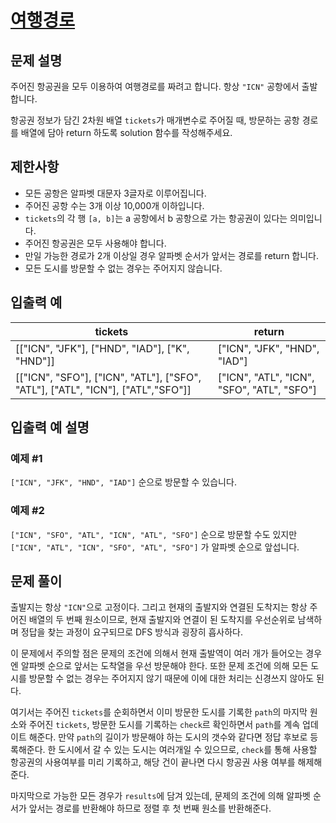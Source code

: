 # [여행경로](https://school.programmers.co.kr/learn/courses/30/lessons/43164)

## 문제 설명

주어진 항공권을 모두 이용하여 여행경로를 짜려고 합니다. 항상 `"ICN"` 공항에서 출발합니다.

항공권 정보가 담긴 2차원 배열 `tickets`가 매개변수로 주어질 때, 방문하는 공항 경로를 배열에 담아 return 하도록 solution 함수를 작성해주세요.

## 제한사항

- 모든 공항은 알파벳 대문자 3글자로 이루어집니다.
- 주어진 공항 수는 3개 이상 10,000개 이하입니다.
- `tickets`의 각 행 `[a, b]`는 a 공항에서 b 공항으로 가는 항공권이 있다는 의미입니다.
- 주어진 항공권은 모두 사용해야 합니다.
- 만일 가능한 경로가 2개 이상일 경우 알파벳 순서가 앞서는 경로를 return 합니다.
- 모든 도시를 방문할 수 없는 경우는 주어지지 않습니다.

## 입출력 예

| tickets                                                                         | return                                     |
| ------------------------------------------------------------------------------- | ------------------------------------------ |
| [["ICN", "JFK"], ["HND", "IAD"], ["K", "HND"]]                                  | ["ICN", "JFK", "HND", "IAD"]               |
| [["ICN", "SFO"], ["ICN", "ATL"], ["SFO", "ATL"], ["ATL", "ICN"], ["ATL","SFO"]] | ["ICN", "ATL", "ICN", "SFO", "ATL", "SFO"] |

## 입출력 예 설명

### 예제 #1

`["ICN", "JFK", "HND", "IAD"]` 순으로 방문할 수 있습니다.

### 예제 #2

`["ICN", "SFO", "ATL", "ICN", "ATL", "SFO"]` 순으로 방문할 수도 있지만 `["ICN", "ATL", "ICN", "SFO", "ATL", "SFO"]` 가 알파벳 순으로 앞섭니다.

## 문제 풀이

출발지는 항상 `"ICN"`으로 고정이다. 그리고 현재의 출발지와 연결된 도착지는 항상 주어진 배열의 두 번째 원소이므로, 현재 출발지와 연결이 된 도착지를 우선순위로 남색하며 정답을 찾는 과정이 요구되므로 DFS 방식과 굉장히 흡사하다.

이 문제에서 주의할 점은 문제의 조건에 의해서 현재 출발역이 여러 개가 들어오는 경우엔 알파벳 순으로 앞서는 도착열을 우선 방문해야 한다. 또한 문제 조건에 의해 모든 도시를 방문할 수 없는 경우는 주어지지 않기 때문에 이에 대한 처리는 신경쓰지 않아도 된다.

여기서는 주어진 `tickets`를 순회하면서 이미 방문한 도시를 기록한 `path`의 마지막 원소와 주어진 `tickets`, 방문한 도시를 기록하는 `check`르 확인하면서 `path`를 계속 업데이트 해준다. 만약 `path`의 길이가 방문해야 하는 도시의 갯수와 같다면 정답 후보로 등록해준다. 한 도시에서 갈 수 있는 도시는 여러개일 수 있으므로, `check`를 통해 사용할 항공권의 사용여부를 미리 기록하고, 해당 건이 끝나면 다시 항공권 사용 여부를 해제해준다.

마지막으로 가능한 모든 경우가 `results`에 담겨 있는데, 문제의 조건에 의해 알파벳 순서가 앞서는 경로를 반환해야 하므로 정렬 후 첫 번째 원소를 반환해준다.
